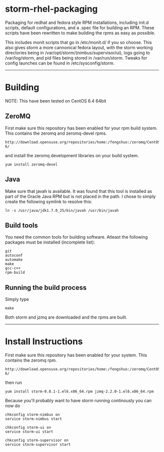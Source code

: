 storm-rhel-packaging
====================

Packaging for redhat and fedora style RPM installations, including init.d scripts, default configurations, and a .spec file for building an RPM.
These scripts have been rewritten to make building the rpms as easy as possible.

This includes monit scripts that go in /etc/monit.d/ if you so choose. This also gives storm a more cannonical fedora layout, with the storm working directories being in /var/opt/storm/(nimbus/supervisor/ui), logs going to /var/log/storm, and pid files being stored in /var/run/storm. Tweaks for config launches can be found in /etc/sysconfig/storm.

----------

Building
========
NOTE: This have been tested on CentOS 6.4 64bit

ZeroMQ
------
First make sure this repository has been enabled for your rpm build system. This contains the zeromq and zeromq-devel rpms.

	http://download.opensuse.org/repositories/home:/fengshuo:/zeromq/CentOS_CentOS-6/

and install the zeromq development libraries on your build system.
	
	yum install zeromq-devel

Java
-----
Make sure that javah is available. It was found that this tool is installed as part of the Oracle Java RPM but is not placed in the path. I chose to simply create the following symlink to resolve this:

    ln -s /usr/java/jdk1.7.0_25/bin/javah /usr/bin/javah

Build tools
-----------
You need the common tools for building software.
Atleast the following packages must be installed (incomplete list): 

	git
	autoconf
	automake
	make
	gcc-c++
	rpm-build

Running the build process
-------------------------
Simply type 

	make

Both storm and jzmq are downloaded and the rpms are built.

----------

Install Instructions
=====================
First make sure this repository has been enabled for your system. This contains the zeromq rpm.

	http://download.opensuse.org/repositories/home:/fengshuo:/zeromq/CentOS_CentOS-6/

then run

	yum install storm-0.8.1-1.el6.x86_64.rpm jzmq-2.2.0-1.el6.x86_64.rpm


Because you'll probably want to have storm running continously you can now do

	chkconfig storm-nimbus on
	service storm-nimbus start

	chkconfig storm-ui on
	service storm-ui start

	chkconfig storm-supervisor on
	service storm-supervisor start

